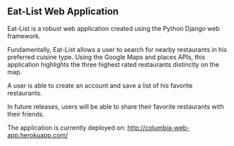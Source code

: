 ## Eat-List Web Application

Eat-List is a robust web application created using the Python Django web framework.

Fundamentally, Eat-List allows a user to search for nearby restaurants in his preferred cuisine type. Using the Google
Maps and places APIs, this application highlights the three highest rated restaurants distinctly on the map.

A user is able to create an account and save a list of his favorite restaurants.

In future releases, users will be able to share their favorite restaurants with their friends.

The application is currently deployed on: http://columbia-web-app.herokuapp.com/